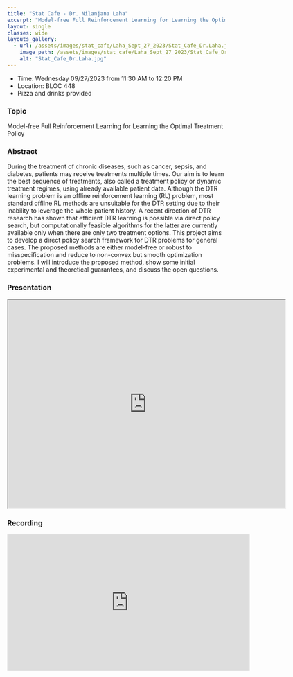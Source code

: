 ```yaml
---
title: "Stat Cafe - Dr. Nilanjana Laha"
excerpt: "Model-free Full Reinforcement Learning for Learning the Optimal Treatment Policy"
layout: single
classes: wide
layouts_gallery:
  - url: /assets/images/stat_cafe/Laha_Sept_27_2023/Stat_Cafe_Dr.Laha.jpg
    image_path: /assets/images/stat_cafe/Laha_Sept_27_2023/Stat_Cafe_Dr.Laha.jpg
    alt: "Stat_Cafe_Dr.Laha.jpg"
---
```


- Time: Wednesday 09/27/2023 from 11:30 AM to 12:20 PM
- Location: BLOC 448
- Pizza and drinks provided
<!-- - [Presentation]({{ "/assets/files/stat_cafe/Laha_Sept_27_2023/Nilanjana_Laha_slides.pdf" | relative_url }})
- [Recording](https://www.youtube.com/watch?v=oysyhgPiL30) -->


### Topic

Model-free Full Reinforcement Learning for Learning the Optimal Treatment Policy



### Abstract

During the treatment of chronic diseases, such as cancer, sepsis, and diabetes, patients may receive treatments multiple times. Our aim is to learn the best sequence of treatments, also called a treatment policy or dynamic treatment regimes,  using already available patient data. Although the DTR learning problem is an offline reinforcement learning (RL) problem, most standard offline RL methods are unsuitable for the DTR setting due to their inability to leverage the whole patient history.  A recent direction of DTR research has shown that efficient DTR learning is possible via direct policy search, but computationally feasible algorithms for the latter are currently available only when there are only two treatment options. This project aims to develop a direct policy search framework for DTR problems for general cases. The proposed methods are either model-free or robust to misspecification and reduce to non-convex but smooth optimization problems. I will introduce the proposed method, show some initial experimental and theoretical guarantees, and discuss the open questions.


### Presentation
<iframe src="https://drive.google.com/file/d/1nlBLt-s7sWxK9sw2faeIuqVOjIkIvVjt/preview" width="640" height="480" allow="autoplay"></iframe>

### Recording
<iframe width="560" height="315" src="https://www.youtube.com/embed/oysyhgPiL30?si=UoQ984Az-DA7TDSt" title="YouTube video player" frameborder="0" allow="accelerometer; autoplay; clipboard-write; encrypted-media; gyroscope; picture-in-picture; web-share" allowfullscreen></iframe>

